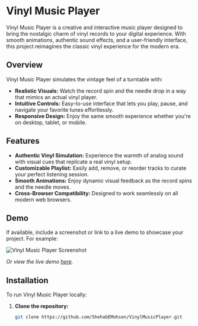 # Vinyl Music Player

Vinyl Music Player is a creative and interactive music player designed to bring the nostalgic charm of vinyl records to your digital experience. With smooth animations, authentic sound effects, and a user-friendly interface, this project reimagines the classic vinyl experience for the modern era.

## Overview

Vinyl Music Player simulates the vintage feel of a turntable with:

- **Realistic Visuals:** Watch the record spin and the needle drop in a way that mimics an actual vinyl player.
- **Intuitive Controls:** Easy-to-use interface that lets you play, pause, and navigate your favorite tunes effortlessly.
- **Responsive Design:** Enjoy the same smooth experience whether you're on desktop, tablet, or mobile.

## Features

- **Authentic Vinyl Simulation:** Experience the warmth of analog sound with visual cues that replicate a real vinyl setup.
- **Customizable Playlist:** Easily add, remove, or reorder tracks to curate your perfect listening session.
- **Smooth Animations:** Enjoy dynamic visual feedback as the record spins and the needle moves.
- **Cross-Browser Compatibility:** Designed to work seamlessly on all modern web browsers.

## Demo

If available, include a screenshot or link to a live demo to showcase your project. For example:

![Vinyl Music Player Screenshot](screenshot.png)

*Or view the live demo [here](#).*

## Installation

To run Vinyl Music Player locally:

1. **Clone the repository:**

   ```bash
   git clone https://github.com/ShehabEMohsen/VinylMusicPlayer.git
